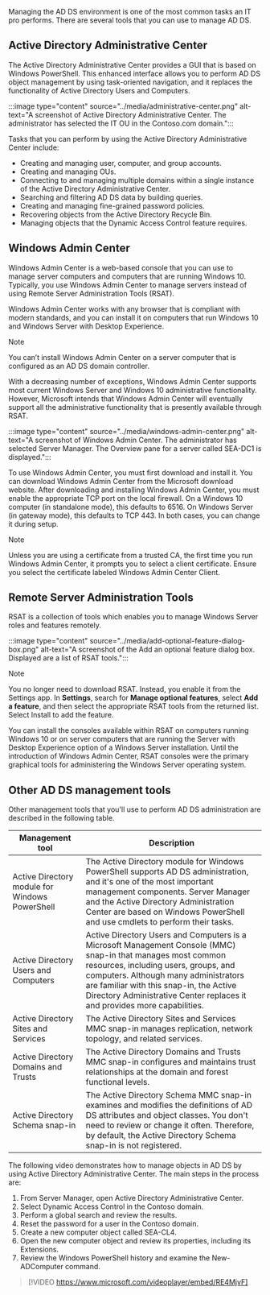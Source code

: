 Managing the AD DS environment is one of the most common tasks an IT pro performs. There are several tools that you can use to manage AD DS.

## Active Directory Administrative Center

The Active Directory Administrative Center provides a GUI that is based on Windows PowerShell. This enhanced interface allows you to perform AD DS object management by using task-oriented navigation, and it replaces the functionality of Active Directory Users and Computers.

:::image type="content" source="../media/administrative-center.png" alt-text="A screenshot of Active Directory Administrative Center. The administrator has selected the IT OU in the Contoso.com domain.":::


Tasks that you can perform by using the Active Directory Administrative Center include:

 -  Creating and managing user, computer, and group accounts.
 -  Creating and managing OUs.
 -  Connecting to and managing multiple domains within a single instance of the Active Directory Administrative Center.
 -  Searching and filtering AD DS data by building queries.
 -  Creating and managing fine-grained password policies.
 -  Recovering objects from the Active Directory Recycle Bin.
 -  Managing objects that the Dynamic Access Control feature requires.

## Windows Admin Center

Windows Admin Center is a web-based console that you can use to manage server computers and computers that are running Windows 10. Typically, you use Windows Admin Center to manage servers instead of using Remote Server Administration Tools (RSAT).

Windows Admin Center works with any browser that is compliant with modern standards, and you can install it on computers that run Windows 10 and Windows Server with Desktop Experience.

> [!NOTE]
> You can’t install Windows Admin Center on a server computer that is configured as an AD DS domain controller.

With a decreasing number of exceptions, Windows Admin Center supports most current Windows Server and Windows 10 administrative functionality. However, Microsoft intends that Windows Admin Center will eventually support all the administrative functionality that is presently available through RSAT.

:::image type="content" source="../media/windows-admin-center.png" alt-text="A screenshot of Windows Admin Center. The administrator has selected Server Manager. The Overview pane for a server called SEA-DC1 is displayed.":::


To use Windows Admin Center, you must first download and install it. You can download Windows Admin Center from the Microsoft download website. After downloading and installing Windows Admin Center, you must enable the appropriate TCP port on the local firewall. On a Windows 10 computer (in standalone mode), this defaults to 6516. On Windows Server (in gateway mode), this defaults to TCP 443. In both cases, you can change it during setup.

> [!NOTE]
> Unless you are using a certificate from a trusted CA, the first time you run Windows Admin Center, it prompts you to select a client certificate. Ensure you select the certificate labeled Windows Admin Center Client.

## Remote Server Administration Tools

RSAT is a collection of tools which enables you to manage Windows Server roles and features remotely.

:::image type="content" source="../media/add-optional-feature-dialog-box.png" alt-text="A screenshot of the Add an optional feature dialog box. Displayed are a list of RSAT tools.":::


> [!NOTE]
> You no longer need to download RSAT. Instead, you enable it from the Settings app. In **Settings**, search for **Manage optional features**, select **Add a feature**, and then select the appropriate RSAT tools from the returned list. Select Install to add the feature.

You can install the consoles available within RSAT on computers running Windows 10 or on server computers that are running the Server with Desktop Experience option of a Windows Server installation. Until the introduction of Windows Admin Center, RSAT consoles were the primary graphical tools for administering the Windows Server operating system.

## Other AD DS management tools

Other management tools that you'll use to perform AD DS administration are described in the following table.

| Management tool<br>                            | **Description**                                                                                                                                                                                                                                                                                                      |
| ---------------------------------------------- | -------------------------------------------------------------------------------------------------------------------------------------------------------------------------------------------------------------------------------------------------------------------------------------------------------------------- |
| Active Directory module for Windows PowerShell | The Active Directory module for Windows PowerShell supports AD DS administration, and it's one of the most important management components. Server Manager and the Active Directory Administration Center are based on Windows PowerShell and use cmdlets to perform their tasks.                                    |
| Active Directory Users and Computers           | Active Directory Users and Computers is a Microsoft Management Console (MMC) snap-in that manages most common resources, including users, groups, and computers. Although many administrators are familiar with this snap-in, the Active Directory Administrative Center replaces it and provides more capabilities. |
| Active Directory Sites and Services<br>        | The Active Directory Sites and Services MMC snap-in manages replication, network topology, and related services.                                                                                                                                                                                                     |
| Active Directory Domains and Trusts            | The Active Directory Domains and Trusts MMC snap-in configures and maintains trust relationships at the domain and forest functional levels.                                                                                                                                                                         |
| Active Directory Schema snap-in                | The Active Directory Schema MMC snap-in examines and modifies the definitions of AD DS attributes and object classes. You don't need to review or change it often. Therefore, by default, the Active Directory Schema snap-in is not registered.                                                                     |

The following video demonstrates how to manage objects in AD DS by using Active Directory Administrative Center. The main steps in the process are:

1.  From Server Manager, open Active Directory Administrative Center.
2.  Select Dynamic Access Control in the Contoso domain.
3.  Perform a global search and review the results.
4.  Reset the password for a user in the Contoso domain.
5.  Create a new computer object called SEA-CL4.
6.  Open the new computer object and review its properties, including its Extensions.
7.  Review the Windows PowerShell history and examine the New-ADComputer command.

> [!VIDEO https://www.microsoft.com/videoplayer/embed/RE4MjvF]
